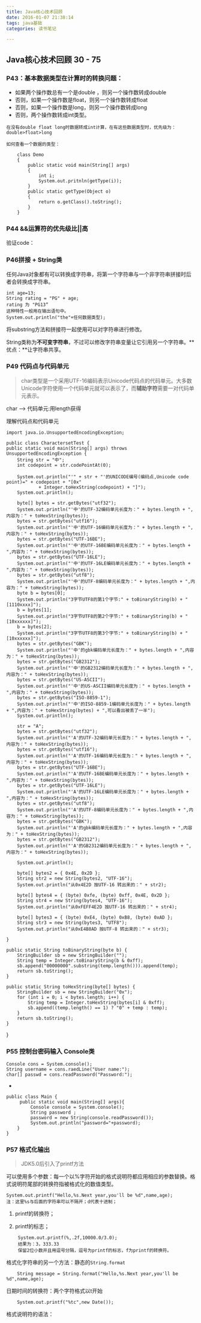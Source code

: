 ```yaml
---
title: Java核心技术回顾
date: 2016-01-07 21:38:14
tags: java基础
categories: 读书笔记

---
```



## Java核心技术回顾 30 - 75
### P43：基本数据类型在计算时的转换问题：

- 如果两个操作数总有一个是double ，则另一个操作数转成double
- 否则，如果一个操作数是float，则另一个操作数转成float
- 否则，如果一个操作数是long，则另一个操作数转成long
- 否则，两个操作数转成int类型。

<!--more-->

	在没有double float long时数据转成int计算，在有这些数据类型时，优先级为：double>float>long

	如何查看一个数据的类型：
		
		class Demo
		{
			public static void main(String[] args)
			{
				int i;
				System.out.pritnln(getType(i));
			}
			public static getType(Object o)
			{
				return o.getClass().toString();
			}	
		}

### P44 &&运算符的优先级比||高
验证code：
	
### P46拼接 + **String类**
任何Java对象都有可以转换成字符串，将第一个字符串与一个非字符串拼接时后者会转换成字符串。
	
	int age=13;
	String rating = "PG" + age; 
	rating 为 "PG13“
	这种特性一般用在输出语句中。
	System.out.println("the"+任何数据类型);

将substring方法和拼接符一起使用可以对字符串进行修改。

String类称为**不可变字符串**，不过可以修改字符串变量让它引用另一个字符串。**优点：**让字符串共享。
### P49 代码点与代码单元
>char类型是一个采用UTF-16编码表示Unicode代码点的代码单元。大多数Unicode字符使用一个代码单元就可以表示了，而**辅助字符**需要一对代码单元表示。

char --> 代码单元:用length获得

理解代码点和代码单元

	import java.io.UnsupportedEncodingException;

	public class CharactersetTest {
	public static void main(String[] args) throws UnsupportedEncodingException {
		String str = "中";
		int codepoint = str.codePointAt(0);

		System.out.println("'" + str + "'的UNICODE编号(编码点,Unicode code point)=" + codepoint + "[0x"
				+ Integer.toHexString(codepoint) + "]");
		System.out.println();

		byte[] bytes = str.getBytes("utf32");
		System.out.println("'中'的UTF-32编码单元长度为：" + bytes.length + ",内容为：" + toHexString(bytes));
		bytes = str.getBytes("utf16");
		System.out.println("'中'的UTF-16编码单元长度为：" + bytes.length + ",内容为：" + toHexString(bytes));
		bytes = str.getBytes("UTF-16BE");
		System.out.println("'中'的UTF-16BE编码单元长度为：" + bytes.length + ",内容为：" + toHexString(bytes));
		bytes = str.getBytes("UTF-16LE");
		System.out.println("'中'的UTF-16LE编码单元长度为：" + bytes.length + ",内容为：" + toHexString(bytes));
		bytes = str.getBytes("utf8");
		System.out.println("'中'的UTF-8编码单元长度为：" + bytes.length + ",内容为：" + toHexString(bytes));
		byte b = bytes[0];
		System.out.println("3字节UTF8的第1个字节:" + toBinaryString(b) + "[1110xxxx]");
		b = bytes[1];
		System.out.println("3字节UTF8的第2个字节:" + toBinaryString(b) + "[10xxxxxx]");
		b = bytes[2];
		System.out.println("3字节UTF8的第3个字节:" + toBinaryString(b) + "[10xxxxxx]");
		bytes = str.getBytes("GBK");
		System.out.println("'中'的gbk编码单元长度为：" + bytes.length + ",内容为：" + toHexString(bytes));
		bytes = str.getBytes("GB2312");
		System.out.println("'中'的GB2312编码单元长度为：" + bytes.length + ",内容为：" + toHexString(bytes));
		bytes = str.getBytes("US-ASCII");
		System.out.println("'中'的US-ASCII编码单元长度为：" + bytes.length + ",内容为：" + toHexString(bytes));
		bytes = str.getBytes("ISO-8859-1");
		System.out.println("'中'的ISO-8859-1编码单元长度为：" + bytes.length + ",内容为：" + toHexString(bytes) + ",可以看出被丢了一半");
		System.out.println();

		str = "A";
		bytes = str.getBytes("utf32");
		System.out.println("'A'的UTF-32编码单元长度为：" + bytes.length + ",内容为：" + toHexString(bytes));
		bytes = str.getBytes("utf16");
		System.out.println("'A'的UTF-16编码单元长度为：" + bytes.length + ",内容为：" + toHexString(bytes));
		bytes = str.getBytes("UTF-16BE");
		System.out.println("'A'的UTF-16BE编码单元长度为：" + bytes.length + ",内容为：" + toHexString(bytes));
		bytes = str.getBytes("UTF-16LE");
		System.out.println("'A'的UTF-16LE编码单元长度为：" + bytes.length + ",内容为：" + toHexString(bytes));
		bytes = str.getBytes("utf8");
		System.out.println("'A'的UTF-8编码单元长度为：" + bytes.length + ",内容为：" + toHexString(bytes));
		bytes = str.getBytes("GBK");
		System.out.println("'A'的gbk编码单元长度为：" + bytes.length + ",内容为：" + toHexString(bytes));
		bytes = str.getBytes("GB2312");
		System.out.println("'A'的GB2312编码单元长度为：" + bytes.length + ",内容为：" + toHexString(bytes));

		System.out.println();

		byte[] bytes2 = { 0x4E, 0x2D };
		String str2 = new String(bytes2, "UTF-16");
		System.out.println("从0x4E2D 按UTF-16 转出来的：" + str2);

		byte[] bytes4 = { (byte) 0xfe, (byte) 0xff, 0x4E, 0x2D };
		String str4 = new String(bytes4, "UTF-16");
		System.out.println("从0xFEFF4E2D 按UTF-16 转出来的：" + str4);

		byte[] bytes3 = { (byte) 0xE4, (byte) 0xB8, (byte) 0xAD };
		String str3 = new String(bytes3, "UTF8");
		System.out.println("从0xE4B8AD 按UTF-8 转出来的：" + str3);

	}

	public static String toBinaryString(byte b) {
		StringBuilder sb = new StringBuilder("");
		String temp = Integer.toBinaryString(b & 0xff);
		sb.append("00000000".substring(temp.length())).append(temp);
		return sb.toString();
	}

	public static String toHexString(byte[] bytes) {
		StringBuilder sb = new StringBuilder("0x");
		for (int i = 0; i < bytes.length; i++) {
			String temp = Integer.toHexString(bytes[i] & 0xff);
			sb.append((temp.length() == 1) ? "0" + temp : temp);
		}
		return sb.toString();
	}
}
### P55 控制台密码输入 Console类
	Console cons = System.console();
	String username = cons.raedLine("User name:");
	char[] passwd = cons.readPassword("Password:");

-
  
	public class Main {    
   		 public static void main(String[] args){  
       		 Console console = System.console();  
       		 String password ;  
       		 password = new String(console.readPassword());  
      		 System.out.println("password="+password);  
    	}  
	} 

### P57 格式化输出
>JDK5.0后引入了printf方法 

可以使用多个参数：每一个以%字符开始的格式说明符都应用相应的参数替换。格式说明符尾部的转换符指被格式化的数值类型。
	
	System.out.printf("Hello,%s.Next year,you'll be %d",name,age);
	注：这里%s与后面的字符串可以不隔开；d代表十进制；
1. printf的转换符；
2. printf的标志；

		System.out.printf(%,.2f,10000.0/3.0);
		结果为：3，333.33
		保留2位小数并且用逗号分隔，逗号为printf的标志，f为printf的转换符。
格式化字符串的另一个方法：静态的`String.format`
	
		String message = String.format("Hello,%s.Next year,you'll be %d",name,age);
日期时间的转换符：两个字符格式以t开始

		System.out.printf("%tc",new Date());

格式说明符的语法：

